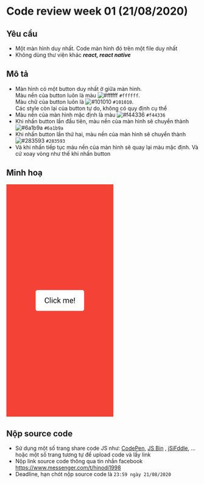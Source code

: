 # Code review week 01 (21/08/2020)
## Yêu cầu
 - Một màn hình duy nhất. Code màn hình đó trên một file duy nhất
 - Không dùng thư viện khác ***react, react native***
## Mô tả
- Màn hình có một button duy nhất ở  giữa màn hình.<br/>
  Màu nền của button luôn là màu ![#ffffff](https://via.placeholder.com/15/ffffff/000000?text=+) `#ffffff`.<br/>
  Màu chữ của button luôn là ![#101010](https://via.placeholder.com/15/101010/000000?text=+) `#101010`.<br/>
  Các style còn lại của button tự do, không có quy định cụ thể
- Màu nền của màn hình mặc định là màu ![#f44336](https://via.placeholder.com/15/f44336/000000?text=+) `#f44336`
- Khi nhấn button lần đầu tiên, màu nền của màn hình sẽ chuyển thành ![#6a1b9a](https://via.placeholder.com/15/6a1b9a/000000?text=+) `#6a1b9a`
- Khi nhấn button lần thứ hai, màu nền của màn hình sẽ chuyển thành ![#283593](https://via.placeholder.com/15/283593/000000?text=+) `#283593`
- Và khi nhấn tiếp tục màu nền của màn hình sẽ quay lại màu mặc định. Và cứ xoay vòng như thế khi nhấn button
## Minh hoạ
<img src="https://raw.githubusercontent.com/hinodi/codereview001/master/demo.png" width="281.25" height="609" />

## Nộp source code
 - Sử dụng một số trang share code JS như: [CodePen](https://codepen.io/), [JS Bin](https://jsbin.com/) , [jSiFddle](https://jsfiddle.net/), ... hoặc một số trang tương tự để upload code và lấy link
 - Nộp link source code thông qua tin nhắn facebook https://www.messenger.com/t/hinodi1998
 - Deadline, hạn chót nộp source code là ```23:59 ngày 21/08/2020```
